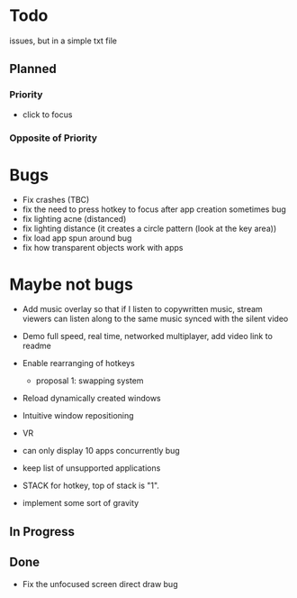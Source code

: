 # Todo

issues, but in a simple txt file

## Planned

### Priority
- click to focus
### Opposite of Priority

# Bugs
- Fix crashes (TBC)
- fix the need to press hotkey to focus after app creation sometimes bug
- fix lighting acne (distanced)
- fix lighting distance (it creates a circle pattern (look at the key area))
- fix load app spun around bug
- fix how transparent objects work with apps


# Maybe not bugs
- Add music overlay so that if I listen to copywritten music, stream viewers can listen along to the same music synced with the silent video
- Demo full speed, real time, networked multiplayer, add video link to readme
- Enable rearranging of hotkeys
  - proposal 1: swapping system
- Reload dynamically created windows
- Intuitive window repositioning
- VR
- can only display 10 apps concurrently bug
- keep list of unsupported applications

- STACK for hotkey, top of stack is "1".
- implement some sort of gravity

## In Progress

## Done
- Fix the unfocused screen direct draw bug
